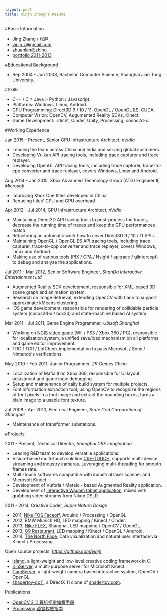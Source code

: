 ```yaml
---
layout: post
title: Vinjn Zhang's Resume
---
```

#Basic Information  
*   Jing Zhang / 张静
*   vinjn.z@gmail.com
*   [zhuanlan@zhihu](http://zhuanlan.zhihu.com/hacker-and-painter/)
*   [portfolio 2011-2013](http://vinjn.github.io/portfolio/)

#Educational Background
*   Sep 2004 - Jun 2008, Bachelor, Computer Science, Shanghai Jiao Tong University.   

#Skills   
*   C++ / C > Java > Python / Javascript.
*   Platforms: Windows, Linux, Android.
*   GPU Programming: Direct3D 9 / 10 / 11, OpenGL / OpenGL ES, CUDA.
*   Computer Vision: OpenCV, Augumented Reality SDKs, Kinect.
*   Game Development: irrlicht, Cinder, Unity, Processing, cocos2d-x.

#Working Experience  

Jan 2015 - Present, Senior GPU Infrastructure Architect, *nVidia*

*   Leading the team across China and India and serving global customers.
*   Developing Vulkan API tracing tools, including trace capturer and trace replayer.
*   Developing OpenGL API tracing tools, including trace capturer, trace-to-cpp converter and trace replayer, covers Windows, Linux and Android.

Aug 2014 - Jan 2015, Xbox Advanced Technology Group (ATG) Engineer II, *Microsoft*

*   Improving Xbox One titles developed in China
*   Reducing titles' CPU and GPU overhead

Apr 2012 - Jul 2014, GPU Infrastructure Architect, *nVidia*  

*   Maintaining Direct3D API tracing tools to post-process the traces, decrease the running time of traces and keep the GPU performances match.
*   Refactoring an automatic work flow to cover Direct3D 9 / 10 / 11 APIs.
*   Maintaining OpenGL / OpenGL ES API tracing tools, including trace capturer, trace-to-cpp converter and trace replayer, covers Windows, Linux and Android.
*   [Making use of various tools](https://github.com/vinjn/vinjn.github.io/blob/master/_posts/2013-07-07-graphics-debugging-tools-overview.md) (PIX / GPA / Nsight / apitrace / glintercept) to debug and analyze the applications.

Jul 2011 - Mar 2012, Senior Software Engineer, *ShanDa Interactive Entertainment Ltd*  

*   Augmented Reality SDK development, responsible for XML-based 3D scene graph and animation system.
*   Research on Image Retrieval, extending OpenCV with flann to support approximate kMeans clustering.
*   iOS game development, responsible for rendering of collidable particle system (cocos2d-x / box2d) and state-machine based AI system.

Mar 2011 - Jul 2011, Game Engine Programmer, *Ubisoft Shanghai*  

*   Working on [NCIS video game](http://www.mobygames.com/developer/sheet/view/by_genre/developerId,532850/) (WII / PS3 / Xbox 360 / PC), responsible for localization system, a unified save/load mechanism on all platforms and game editor improvement.
*   TRC / TCR / LotCheck implementation to pass Microsoft / Sony / Nintendo's verifications.

May 2010 - Feb 2011, Junior Programmer, *2K Games China*  

*   Localization of Mafia II on Xbox 360, responsible for UI layout adjustment and game logic debugging.
*   Setup and maintenance of daily build system for multiple projects.
*   Font information extraction tool, using OpenCV to recognize the regions of font pixels in a font image and extract the bounding boxes, turns a plain image to a usable font texture.   

Jul 2008 - Apr 2010, Electrical Engineer, *State Grid Corporation of Shanghai*

*   Maintenance of transformer substations.

#Projects   

2011 - Present, Technical Director, *Shanghai CRE Imagination*  

*   Leading R&D team to develop versatile applications. 
*   Vision-based multi-touch solution [CRE-TOUCH](http://www.cre-web.com/?p=302&lang=en), supports multi-device streaming and [industry cameras](http://www.cre-web.com/?p=583&lang=en). Leveraging multi-threading for smooth frames rate.
*   Multi-touch softwares compatible with industrial laser scanner and Microsoft Kinect.
*   Development of Vuforia / Metaio - based Augmented Reality application.
*   Development of [interactive Wacom tablet application](http://www.cre-web.com/?p=563&lang=en), mixed with grabbing video streams from Nikon DSLR.

2011 - 2014, Creative Coder, *Super Nature Design*  

*   2011, [Nike FOS Faceoff](http://www.supernaturedesign.com/work/nikefosfaceoff), Arduino / Processing / OpenGL.
*   2012, BMW Munich HQ, LED mapping / Kinect / Cinder.
*   2013, [Nike FLEX](http://www.supernaturedesign.com/work/flex), Shanghai, LED mapping / OpenCV / OpenGL.
*   2013, [G9 Restaurant](http://arrestedmotion.com/2014/08/insa-for-g9-restaurant-shanghai/), LED mapping / Kinect / OpenGL / Android.
*   2014, [The North Face](http://v.youku.com/v_show/id_XODA3OTM3ODg4.html), Data visualization and natural user interface via Kinect / Processing. 

Open source projects, *https://github.com/vinjn*  

*   [island](https://github.com/vinjn/island), a light-weight and low-level creative coding framework in C.
*   [KinServer](https://github.com/vinjn/KinServer), a multi-purpose server for Microsoft Kinect.
*   [CamServer](http://github.com/vinjn/CamServer/), a light-weight camera based interactive system, OpenCV / OpenGL.
*   [shadertoy-dx11](http://github.com/vinjn/shadertoy-dx11/), a DirectX 11 clone of [shadertoy.com](https://www.shadertoy.com/).

Publications

*   [OpenCV 2 计算机视觉编程手册](http://www.amazon.cn/OpenCV2%E8%AE%A1%E7%AE%97%E6%9C%BA%E8%A7%86%E8%A7%89%E7%BC%96%E7%A8%8B%E6%89%8B%E5%86%8C-Robert-Laganiere%E8%91%97-%E5%BC%A0%E9%9D%99/dp/B00DO9TC6C/)
*   [Processing 语言权威指南](http://www.amazon.cn/Processing%E8%AF%AD%E8%A8%80%E6%9D%83%E5%A8%81%E6%8C%87%E5%8D%97-%E7%91%9E%E6%96%AF/dp/B00FEMKN7Y/)
